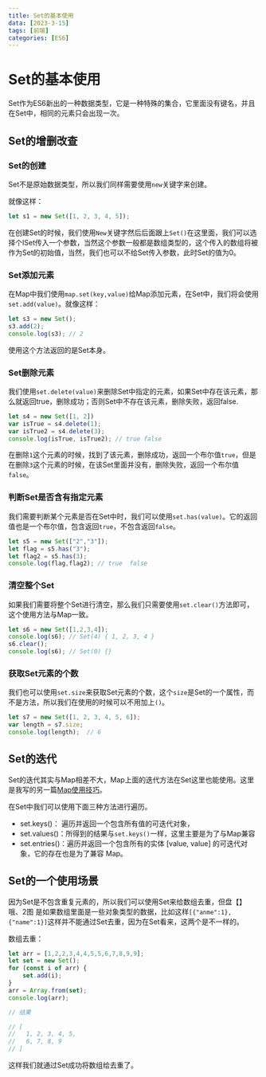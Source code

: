 ```yaml
---
title: Set的基本使用
data: [2023-3-15]
tags: [前端]
categories: [ES6]
---
```


# Set的基本使用

Set作为ES6新出的一种数据类型，它是一种特殊的集合，它里面没有键名，并且在Set中，相同的元素只会出现一次。

## Set的增删改查

### Set的创建

Set不是原始数据类型，所以我们同样需要使用`new`关键字来创建。

就像这样：

```js
let s1 = new Set([1, 2, 3, 4, 5]);
```

在创建Set的时候，我们使用`New`关键字然后后面跟上`Set()`在这里面，我们可以选择个ISet传入一个参数，当然这个参数一般都是数组类型的，这个传入的数组将被作为Set的初始值，当然，我们也可以不给Set传入参数，此时Set的值为0。

### Set添加元素

在Map中我们使用`map.set(key,value)`给Map添加元素，在Set中，我们将会使用`set.add(value)`。就像这样：

```js
let s3 = new Set();
s3.add(2);
console.log(s3); // 2
```

使用这个方法返回的是Set本身。

### Set删除元素

我们使用`set.delete(value)`来删除Set中指定的元素，如果Set中存在该元素，那么就返回true，删除成功；否则Set中不存在该元素，删除失败，返回false.

```js
let s4 = new Set([1, 2])
var isTrue = s4.delete(1);
var isTrue2 = s4.delete(3);
console.log(isTrue, isTrue2); // true false
```

在删除`1`这个元素的时候，找到了该元素，删除成功，返回一个布尔值`true`，但是在删除`3`这个元素的时候，在该Set里面并没有，删除失败，返回一个布尔值`false`。

### 判断Set是否含有指定元素

我们需要判断某个元素是否在Set中时，我们可以使用`set.has(value)`。它的返回值也是一个布尔值，包含返回`true`，不包含返回`false`。

```js
let s5 = new Set(["2","3"]);
let flag = s5.has("3");
let flag2 = s5.has(3);
console.log(flag,flag2); // true  false
```

### 清空整个Set

如果我们需要将整个Set进行清空，那么我们只需要使用`set.clear()`方法即可，这个使用方法与Map一致。

```js
let s6 = new Set([1,2,3,4]);
console.log(s6); // Set(4) { 1, 2, 3, 4 }
s6.clear();
console.log(s6); // Set(0) {}
```

### 获取Set元素的个数

我们也可以使用`set.size`来获取Set元素的个数，这个`size`是Set的一个属性，而不是方法，所以我们在使用的时候可以不用加上`()`。

```js
let s7 = new Set([1, 2, 3, 4, 5, 6]);
var length = s7.size;
console.log(length);  // 6
```

## Set的迭代

Set的迭代其实与Map相差不大，Map上面的迭代方法在Set这里也能使用。这里是我写的另一篇[Map使用技巧](https://juejin.cn/post/7210301826939764792)。

在Set中我们可以使用下面三种方法进行遍历。

- set.keys()： 遍历并返回一个包含所有值的可迭代对象，
- set.values()：所得到的结果与`set.keys()`一样，这里主要是为了与Map兼容
- set.entries()：遍历并返回一个包含所有的实体 [value, value] 的可迭代对象，它的存在也是为了兼容 Map。

## Set的一个使用场景

因为Set是不包含重复元素的，所以我们可以使用Set来给数组去重，但盘【】哦、2图 是如果数组里面是一些对象类型的数据，比如这样`[{"anme":1},{"name":1}]`这样并不能通过Set去重，因为在Set看来，这两个是不一样的。

数组去重：

```js
let arr = [1,2,2,3,4,4,5,5,6,7,8,9,9];
let set = new Set();
for (const i of arr) {
    set.add(i);
}
arr = Array.from(set);
console.log(arr);

// 结果

// [
//   1, 2, 3, 4, 5,
//   6, 7, 8, 9
// ]
```

这样我们就通过Set成功将数组给去重了。